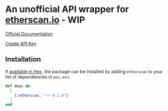 # An unofficial API wrapper for [etherscan.io](https://etherscan.io/) - WIP

[Official Documentation](https://etherscan.io/apis)

[Create API Key](https://etherscan.io/myapikey)

## Installation

If [available in Hex](https://hex.pm/docs/publish), the package can be installed
by adding `etherscan` to your list of dependencies in `mix.exs`:

```elixir
def deps do
  [
    {:etherscan, "~> 0.1.0"}
  ]
end
```
